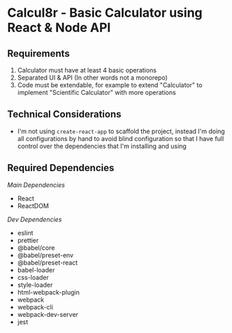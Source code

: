 # Calcul8r - Basic Calculator using React & Node API

## Requirements

1. Calculator must have at least 4 basic operations
2. Separated UI & API (In other words not a monorepo)
3. Code must be extendable, for example to extend "Calculator" to implement "Scientific Calculator" with more operations

## Technical Considerations

- I'm not using `create-react-app` to scaffold the project, instead I'm doing all configurations by hand to avoid blind configuration so that I have full control over the dependencies that I'm installing and using

## Required Dependencies

*Main Dependencies*
- React
- ReactDOM

*Dev Dependencies*
- eslint
- prettier
- @babel/core
- @babel/preset-env
- @babel/preset-react
- babel-loader
- css-loader
- style-loader
- html-webpack-plugin
- webpack
- webpack-cli
- webpack-dev-server
- jest
